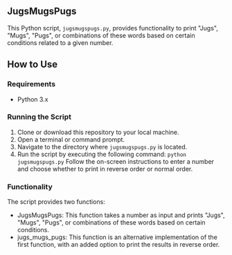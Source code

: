 ## JugsMugsPugs

This Python script, `jugsmugspugs.py`, provides functionality to print "Jugs", "Mugs", "Pugs", or combinations of these words based on certain conditions related to a given number.

## How to Use

### Requirements
- Python 3.x

### Running the Script

1. Clone or download this repository to your local machine.
2. Open a terminal or command prompt.
3. Navigate to the directory where `jugsmugspugs.py` is located.
4. Run the script by executing the following command:
   ``` python jugsmugspugs.py ```
Follow the on-screen instructions to enter a number and choose whether to print in reverse order or normal order.

### Functionality
The script provides two functions:
- JugsMugsPugs: This function takes a number as input and prints "Jugs", "Mugs", "Pugs", or combinations of these words based on certain conditions.
- jugs_mugs_pugs: This function is an alternative implementation of the first function, with an added option to print the results in reverse order.
